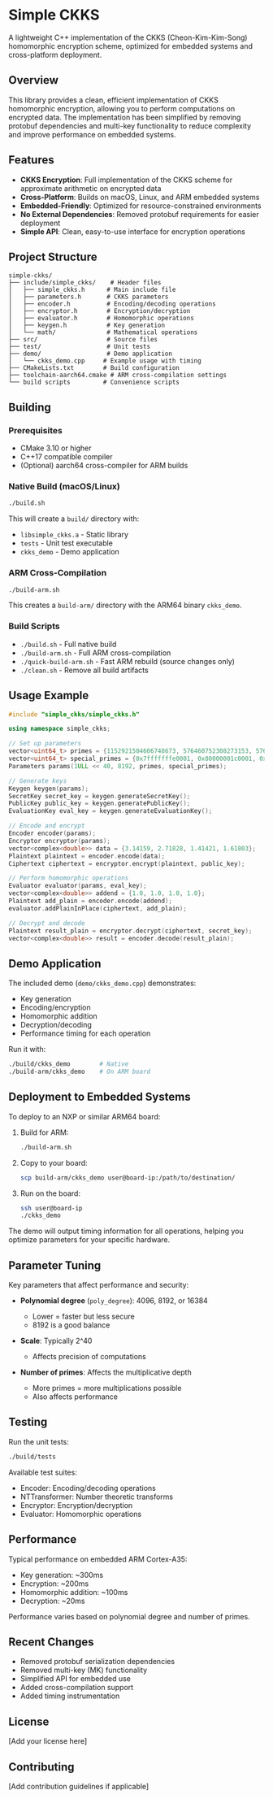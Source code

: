 # Simple CKKS

A lightweight C++ implementation of the CKKS (Cheon-Kim-Kim-Song) homomorphic encryption scheme, optimized for embedded systems and cross-platform deployment.

## Overview

This library provides a clean, efficient implementation of CKKS homomorphic encryption, allowing you to perform computations on encrypted data. The implementation has been simplified by removing protobuf dependencies and multi-key functionality to reduce complexity and improve performance on embedded systems.

## Features

- **CKKS Encryption**: Full implementation of the CKKS scheme for approximate arithmetic on encrypted data
- **Cross-Platform**: Builds on macOS, Linux, and ARM embedded systems
- **Embedded-Friendly**: Optimized for resource-constrained environments
- **No External Dependencies**: Removed protobuf requirements for easier deployment
- **Simple API**: Clean, easy-to-use interface for encryption operations

## Project Structure

```
simple-ckks/
├── include/simple_ckks/    # Header files
│   ├── simple_ckks.h      # Main include file
│   ├── parameters.h       # CKKS parameters
│   ├── encoder.h          # Encoding/decoding operations
│   ├── encryptor.h        # Encryption/decryption
│   ├── evaluator.h        # Homomorphic operations
│   ├── keygen.h           # Key generation
│   └── math/              # Mathematical operations
├── src/                   # Source files
├── test/                  # Unit tests
├── demo/                  # Demo application
│   └── ckks_demo.cpp     # Example usage with timing
├── CMakeLists.txt        # Build configuration
├── toolchain-aarch64.cmake # ARM cross-compilation settings
└── build scripts         # Convenience scripts
```

## Building

### Prerequisites

- CMake 3.10 or higher
- C++17 compatible compiler
- (Optional) aarch64 cross-compiler for ARM builds

### Native Build (macOS/Linux)

```bash
./build.sh
```

This will create a `build/` directory with:
- `libsimple_ckks.a` - Static library
- `tests` - Unit test executable
- `ckks_demo` - Demo application

### ARM Cross-Compilation

```bash
./build-arm.sh
```

This creates a `build-arm/` directory with the ARM64 binary `ckks_demo`.

### Build Scripts

- `./build.sh` - Full native build
- `./build-arm.sh` - Full ARM cross-compilation
- `./quick-build-arm.sh` - Fast ARM rebuild (source changes only)
- `./clean.sh` - Remove all build artifacts

## Usage Example

```cpp
#include "simple_ckks/simple_ckks.h"

using namespace simple_ckks;

// Set up parameters
vector<uint64_t> primes = {1152921504606748673, 576460752308273153, 576460752302473217};
vector<uint64_t> special_primes = {0x7fffffffe0001, 0x80000001c0001, 0x80000002c0001, 0x7ffffffd20001};
Parameters params(1ULL << 40, 8192, primes, special_primes);

// Generate keys
Keygen keygen(params);
SecretKey secret_key = keygen.generateSecretKey();
PublicKey public_key = keygen.generatePublicKey();
EvaluationKey eval_key = keygen.generateEvaluationKey();

// Encode and encrypt
Encoder encoder(params);
Encryptor encryptor(params);
vector<complex<double>> data = {3.14159, 2.71828, 1.41421, 1.61803};
Plaintext plaintext = encoder.encode(data);
Ciphertext ciphertext = encryptor.encrypt(plaintext, public_key);

// Perform homomorphic operations
Evaluator evaluator(params, eval_key);
vector<complex<double>> addend = {1.0, 1.0, 1.0, 1.0};
Plaintext add_plain = encoder.encode(addend);
evaluator.addPlainInPlace(ciphertext, add_plain);

// Decrypt and decode
Plaintext result_plain = encryptor.decrypt(ciphertext, secret_key);
vector<complex<double>> result = encoder.decode(result_plain);
```

## Demo Application

The included demo (`demo/ckks_demo.cpp`) demonstrates:
- Key generation
- Encoding/encryption
- Homomorphic addition
- Decryption/decoding
- Performance timing for each operation

Run it with:
```bash
./build/ckks_demo        # Native
./build-arm/ckks_demo    # On ARM board
```

## Deployment to Embedded Systems

To deploy to an NXP or similar ARM64 board:

1. Build for ARM:
   ```bash
   ./build-arm.sh
   ```

2. Copy to your board:
   ```bash
   scp build-arm/ckks_demo user@board-ip:/path/to/destination/
   ```

3. Run on the board:
   ```bash
   ssh user@board-ip
   ./ckks_demo
   ```

The demo will output timing information for all operations, helping you optimize parameters for your specific hardware.

## Parameter Tuning

Key parameters that affect performance and security:

- **Polynomial degree** (`poly_degree`): 4096, 8192, or 16384
  - Lower = faster but less secure
  - 8192 is a good balance
  
- **Scale**: Typically 2^40
  - Affects precision of computations
  
- **Number of primes**: Affects the multiplicative depth
  - More primes = more multiplications possible
  - Also affects performance

## Testing

Run the unit tests:
```bash
./build/tests
```

Available test suites:
- Encoder: Encoding/decoding operations
- NTTransformer: Number theoretic transforms
- Encryptor: Encryption/decryption
- Evaluator: Homomorphic operations

## Performance

Typical performance on embedded ARM Cortex-A35:
- Key generation: ~300ms
- Encryption: ~200ms  
- Homomorphic addition: ~100ms
- Decryption: ~20ms

Performance varies based on polynomial degree and number of primes.

## Recent Changes

- Removed protobuf serialization dependencies
- Removed multi-key (MK) functionality
- Simplified API for embedded use
- Added cross-compilation support
- Added timing instrumentation

## License

[Add your license here]

## Contributing

[Add contribution guidelines if applicable]